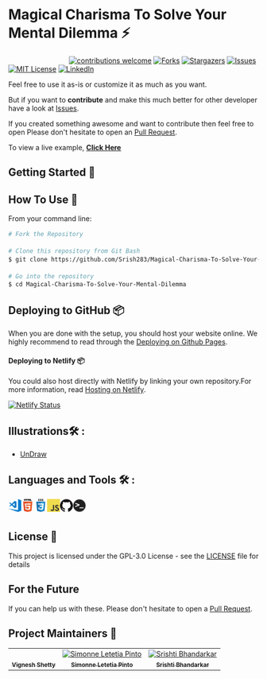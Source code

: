 # Magical Charisma To Solve Your Mental Dilemma ⚡️ 
&nbsp;&nbsp;&nbsp;&nbsp;&nbsp;&nbsp;&nbsp;&nbsp;&nbsp;&nbsp;&nbsp;&nbsp;&nbsp;&nbsp;&nbsp;&nbsp;&nbsp;&nbsp;&nbsp;&nbsp;&nbsp;&nbsp;&nbsp;&nbsp;&nbsp;&nbsp;&nbsp;&nbsp;&nbsp;&nbsp;
[![contributions welcome](https://img.shields.io/badge/contributions-welcome-brightgreen.svg?style=flat)](https://github.com/Srish283/Magical-Charisma-To-Solve-Your-Mental-Dilemma/issues)
[![Forks](https://img.shields.io/github/forks/vigneshshettyin/Magical-Charisma-To-Solve-Your-Mental-Dilemma.svg?logo=github)](https://github.com/Srish283/Magical-Charisma-To-Solve-Your-Mental-Dilemma/network/members)
[![Stargazers](https://img.shields.io/github/stars/vigneshshettyin/Magical-Charisma-To-Solve-Your-Mental-Dilemma.svg?logo=github)](https://github.com/Srish283/Magical-Charisma-To-Solve-Your-Mental-Dilemma/stargazers)
[![Issues](https://img.shields.io/github/issues/vigneshshettyin/Magical-Charisma-To-Solve-Your-Mental-Dilemma.svg?logo=github)](https://github.com/Srish283/Magical-Charisma-To-Solve-Your-Mental-Dilemma/issues)
[![MIT License](https://img.shields.io/github/license/Srish283/Magical-Charisma-To-Solve-Your-Mental-Dilemma.svg?style=flat-square)](https://github.com/vigneshshettyin/Magical-Charisma-To-Solve-Your-Mental-Dilemma/blob/master/LICENSE)
[![LinkedIn](https://img.shields.io/badge/-LinkedIn-black.svg?style=flat-square&logo=linkedin&colorB=555)](https://www.linkedin.com/in/srishtibhandarkar/)

Feel free to use it as-is or customize it as much as you want.

But if you want to **contribute** and make this much better for other developer have a look at [Issues](https://github.com/Srish283/Magical-Charisma-To-Solve-Your-Mental-Dilemma/issues).


If you created something awesome and want to contribute then feel free to open Please don't hesitate to open an [Pull Request](https://github.com/Srish283/Magical-Charisma-To-Solve-Your-Mental-Dilemma/pulls).


To view a live example, **[Click Here](https://solveproblems.netlify.app/)**


## Getting Started 🚀

## How To Use 🔧

From your command line:

```bash
# Fork the Repository

# Clone this repository from Git Bash
$ git clone https://github.com/Srish283/Magical-Charisma-To-Solve-Your-Mental-Dilemma.git

# Go into the repository
$ cd Magical-Charisma-To-Solve-Your-Mental-Dilemma
```
## Deploying to GitHub 📦 
When you are done with the setup, you should host your website online.
We highly recommend to read through the [Deploying on Github Pages](https://gist.github.com/TylerFisher/6127328).

#### Deploying to Netlify 📦 

You could also host directly with Netlify by linking your own repository.For more information, read [Hosting on Netlify](https://www.netlify.com/blog/2016/09/29/a-step-by-step-guide-deploying-on-netlify/).

[![Netlify Status](https://api.netlify.com/api/v1/badges/bb4bb284-38fa-418a-b0b3-7bbb297c28ca/deploy-status)](https://app.netlify.com/sites/solveproblems/deploys)

## Illustrations🛠️ :

- [UnDraw](https://undraw.co/illustrations)

## Languages and Tools 🛠️ :

[<img align="left" alt="Visual Studio Code" width="26px" src="https://raw.githubusercontent.com/github/explore/80688e429a7d4ef2fca1e82350fe8e3517d3494d/topics/visual-studio-code/visual-studio-code.png"/>](#)
[<img align="left" alt="HTML5" width="26px" src="https://raw.githubusercontent.com/github/explore/80688e429a7d4ef2fca1e82350fe8e3517d3494d/topics/html/html.png"/>](#)
[<img align="left" alt="CSS3" width="26px" src="https://raw.githubusercontent.com/github/explore/80688e429a7d4ef2fca1e82350fe8e3517d3494d/topics/css/css.png"/>](#)
[<img align="left" alt="JavaScript" width="26px" src="https://raw.githubusercontent.com/github/explore/80688e429a7d4ef2fca1e82350fe8e3517d3494d/topics/javascript/javascript.png"/>](#)
[<img align="left" alt="GitHub" width="26px" src="https://raw.githubusercontent.com/github/explore/78df643247d429f6cc873026c0622819ad797942/topics/github/github.png" />](#)
[<img align="left" alt="HTML5" width="26px" src="https://raw.githubusercontent.com/github/explore/80688e429a7d4ef2fca1e82350fe8e3517d3494d/topics/terminal/terminal.png" />](#)
<br><br>
## License 📄

This project is licensed under the GPL-3.0 License - see the [LICENSE](./LICENSE) file for details

## For the Future 

If you can help us with these. Please don't hesitate to open a [Pull Request](https://github.com/Srish283/Magical-Charisma-To-Solve-Your-Mental-Dilemma/pulls).

## Project Maintainers 🚧

<table>
  <tr>
     <td align="center"><a href="https://www.linkedin.com/in/vigneshshettyin/"><img src="https://avatars.githubusercontent.com/u/77713888?s=460&u=28a461a4ae6826d8daa5074823b7753a0385e2fa&v=4" width="100px;" alt=""/><br /><sub><b>Vignesh Shetty</b></sub></a></td>
    <td align="center"><a href="https://www.linkedin.com/in/simonnepinto/"><img src="https://avatars1.githubusercontent.com/u/53074235?s=400&v=4" width="100px;" alt="Simonne Letetia Pinto"/><br /><sub><b>Simonne Letetia Pinto</b></sub></a></td>
    <td align="center"><a href="https://www.linkedin.com/in/srishtibhandarkar/"><img src="https://media-exp1.licdn.com/dms/image/C5603AQHNGlvYPRTcOg/profile-displayphoto-shrink_200_200/0/1596458200423?e=1613606400&v=beta&t=f4aS4Gp26DYo-boRJmJ3f-sXiu2kunjGLkPRaC9J6T4" width="100px;" alt="Srishti Bhandarkar"/><br /><sub><b>Srishti Bhandarkar</b></sub></a></td>
  </tr>
</table>
